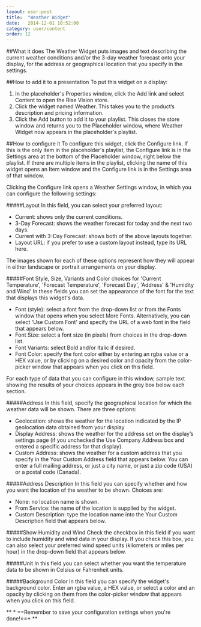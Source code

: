 ```yaml
---
layout: user-post
title:  "Weather Widget"
date:   2014-12-01 10:52:00
category: user/content
order: 12
---
```


##What it does
The Weather Widget puts images and text describing the current weather conditions and/or the 3-day weather forecast onto your display, for the address or geographical location that you specify in the settings. 

##How to add it to a presentation
To put this widget on a display:

1. In the placeholder's Properties window, click the Add link and select Content to open the Rise Vision store.  
2. Click the widget named Weather. This takes you to the product’s description and pricing information.  
3. Click the Add button to add it to your playlist.  This closes the store window and returns you to the Placeholder window, where Weather Widget now appears in the placeholder's playlist.

##How to configure it
To configure this widget, click the Configure link.  If this is the only item in the placeholder's playlist, the Configure link is in the Settings area at the bottom of the Placeholder window, right below the playlist. If there are multiple items in the playlist, clicking the name of this widget opens an Item window and the Configure link is in the Settings area of that window.

Clicking the Configure link opens a Weather Settings window, in which you can configure the following settings:

#####Layout
In this field, you can select your preferred layout:
- Current: shows only the current conditions.
- 3-Day Forecast: shows the weather forecast for today and the next two days.
- Current with 3-Day Forecast: shows both of the above layouts together.
- Layout URL: if you prefer to use a custom layout instead, type its URL here.

The images shown for each of these options represent how they will appear in either landscape or portrait arrangements on your display.

#####Font Style, Size, Variants and Color choices for 'Current Temperature', 'Forecast Temperature', 'Forecast Day', 'Address' & 'Humidity and Wind'
In these fields you can set the appearance of the font for the text that displays this widget's data. 
- Font (style): select a font from the drop-down list or from the Fonts window that opens when you select More Fonts.  Alternatively, you can select 'Use Custom Font' and specify the URL of a web font in the field that appears below.
- Font Size: select a font size (in pixels) from choices in the drop-down list.
- Font Variants: select Bold and/or Italic if desired.
- Font Color: specify the font color either by entering an rgba value or a HEX value, or by clicking on a desired color and opacity from the color-picker window that appears when you click on this field.

For each type of data that you can configure in this window, sample text showing the results of your choices appears in the grey box below each section.

#####Address
In this field, specify the geographical location for which the weather data will be shown. There are three options:
- Geolocation: shows the weather for the location indicated by the IP geolocation data obtained from your display
- Display Address: shows the weather for the address set on the display’s settings page (if you unchecked the Use Company Address box and entered a specific address for that display).
- Custom Address: shows the weather for a custom address that you specify in the Your Custom Address field that appears below. You can enter a full mailing address, or just a city name, or just a zip code (USA) or a postal code (Canada).

#####Address Description
In this field you can specify whether and how you want the location of the weather to be shown. Choices are:
- None: no location name is shown.
- From Service: the name of the location is supplied by the widget.
- Custom Description: type the location name into the Your Custom Description field that appears below.

#####Show Humidity and Wind
Check the checkbox in this field if you want to include humidity and wind data in your display. If you check this box, you can also select your preferred wind speed units (kilometers or miles per hour) in the drop-down field that appears below.

#####Unit
In this field you can select whether you want the temperature data to be shown in Celsius or Fahrenheit units.

#####Background Color
In this field you can specify the widget's background color.  Enter an rgba value, a HEX value, or select a color and an opacity by clicking on them from the color-picker window that appears when you click on this field.

** * ==Remember to save your configuration settings when you're done!==* ** 